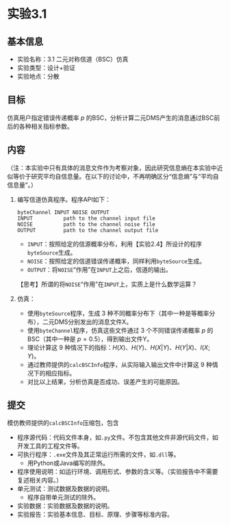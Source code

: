 # 实验3.1

## 基本信息

- 实验名称：3.1 二元对称信道（BSC）仿真
- 实验类型：设计+验证
- 实验地点：分散

## 目标

仿真用户指定错误传递概率 $p$ 的BSC，分析计算二元DMS产生的消息通过BSC前后的各种相关指标参数。

## 内容

（注：本实验中只有具体的消息文件作为考察对象，因此研究信息熵在本实验中近似等价于研究平均自信息量。在以下的讨论中，不再明确区分“信息熵”与“平均自信息量”。）

1. 编写信道仿真程序。程序API如下：

   ```help
   byteChannel INPUT NOISE OUTPUT
   INPUT          path to the channel input file
   NOISE          path to the channel noise file
   OUTPUT         path to the channel output file
   ```

   - `INPUT`：按照给定的信源概率分布，利用【实验2.4】所设计的程序`byteSource`生成。
   - `NOISE`：按照给定的信道错误传递概率，同样利用`byteSource`生成。
   - `OUTPUT`：将`NOISE`“作用”在`INPUT`上之后，信道的输出。

   【思考】所谓的将`NOISE`“作用”在`INPUT`上，实质上是什么数学运算？

2. 仿真：
   - 使用`byteSource`程序，生成 3 种不同概率分布下（其中一种是等概率分布），二元DMS分别发出的消息文件X。
   - 使用`byteChannel`程序，仿真这些文件通过 3 个不同错误传递概率 $p$ 的BSC（其中一种是 $p=0.5$），得到输出文件Y。
   - 理论计算这 9 种情况下的指标：$H(X)$、$H(Y)$、$H(X|Y)$、$H(Y|X)$、$I(X;Y)$。
   - 通过教师提供的`calcBSCInfo`程序，从实际输入输出文件中计算这 9 种情况下的相应指标。
   - 对比以上结果，分析仿真是否成功、误差产生的可能原因。

## 提交

模仿教师提供的`calcBSCInfo`压缩包，包含

- 程序源代码：代码文件本身，如`.py`文件。不包含其他文件非源代码文件，如开发工具的工程文件等。
- 可执行程序：`.exe`文件及其正常运行所需的文件，如`.dll`等。
  - 用Python或Java编写的除外。
- 程序使用说明：如运行环境、调用形式、参数的含义等。（实验报告中不需要复述相关内容。）
- 单元测试：测试数据及数据的说明。
  - 程序自带单元测试的除外。
- 实验数据：实验数据及数据的说明。
- 实验报告：实验基本信息、目标、原理、步骤等标准内容。
